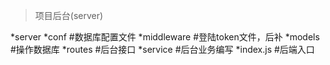 
> 项目后台(server)

*server
    *conf   #数据库配置文件
    *middleware     #登陆token文件，后补
    *models         #操作数据库
    *routes         #后台接口
    *service        #后台业务编写
    *index.js       #后端入口


